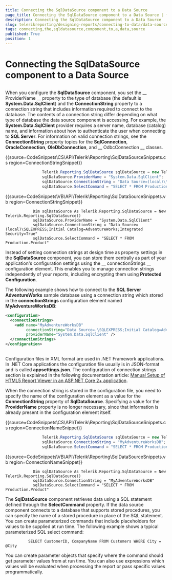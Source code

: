 ```yaml
---
title: Connecting the SqlDataSource component to a Data Source
page_title: Connecting the SqlDataSource component to a Data Source | for Telerik Reporting Documentation
description: Connecting the SqlDataSource component to a Data Source
slug: telerikreporting/designing-reports/connecting-to-data/data-source-components/sqldatasource-component/connecting-the-sqldatasource-component-to-a-data-source
tags: connecting,the,sqldatasource,component,to,a,data,source
published: True
position: 1
---
```


# Connecting the SqlDataSource component to a Data Source



## 

When you configure the __SqlDataSource__ component, you set the __            ProviderName
          __ property to the type of database (the default is __System.Data.SqlClient__)
          and the __ConnectionString__ property to a connection string that includes information
          required to connect to the database. The contents of a connection string differ depending on what type of
          database the data source component is accessing. For example, the __System.Data.SqlClient__          provider requires a server name, database (catalog) name, and information about how to authenticate the user
          when connecting to __SQL Server__. For information on valid connection strings, see the
          __ConnectionString__ property topics for the __SqlConnection__,
          __OracleConnection__, __OleDbConnection__, and __            OdbcConnection
          __ classes.
        



{{source=CodeSnippets\CS\API\Telerik\Reporting\SqlDataSourceSnippets.cs region=ConnectionStringSnippet}}
````C#
	            Telerik.Reporting.SqlDataSource sqlDataSource = new Telerik.Reporting.SqlDataSource();
	            sqlDataSource.ProviderName = "System.Data.SqlClient";
	            sqlDataSource.ConnectionString = "Data Source=(local)\\SQLEXPRESS;Initial Catalog=AdventureWorks;Integrated Security=True";
	            sqlDataSource.SelectCommand = "SELECT * FROM Production.Product";
````



{{source=CodeSnippets\VB\API\Telerik\Reporting\SqlDataSourceSnippets.vb region=ConnectionStringSnippet}}
````VB
	        Dim sqlDataSource As Telerik.Reporting.SqlDataSource = New Telerik.Reporting.SqlDataSource()
	        sqlDataSource.ProviderName = "System.Data.SqlClient"
	        sqlDataSource.ConnectionString = "Data Source=(local)\SQLEXPRESS;Initial Catalog=AdventureWorks;Integrated Security=True"
	        sqlDataSource.SelectCommand = "SELECT * FROM Production.Product"
````



Instead of setting connection strings at design time as property settings in the __SqlDataSource__          component, you can store them centrally as part of your application's configuration settings using the __            connectionStrings
          __ configuration element. This enables you to manage connection strings independently
          of your reports, including encrypting them using __Protected Configuration__.
        

The following example shows how to connect to the __SQL Server AdventureWorks__ sample database
          using a connection string which stored in the __connectionStrings__ configuration element named
          __MyAdventureWorksDB__:
        

	
````xml
<configuration>
  <connectionStrings>
    <add name="MyAdventureWorksDB"
         connectionString="Data Source=.\SQLEXPRESS;Initial Catalog=AdventureWorks;Integrated Security=True"
         providerName="System.Data.SqlClient" />
  </connectionStrings>
</configuration>
          
````



Configuration files in XML format are used in .NET Framework applications. In .NET Core applications the configuration file usually is in JSON-format
          and is called __appsettings.json__. The configuration of connection strings section is explained in the following documentation article:
          [Manual Setup of HTML5 Report Viewer in an ASP.NET Core 2+ application](9bf9f23f-2aa2-47d4-8d21-feeae104ed69#ConnectionStringsAndConfiguration).
        

When the connection string is stored in the configuration file, you need to specify the name of the configuration
          element as a value for the __ConnectionString__ property of __SqlDataSource__.
          Specifying a value for the __ProviderName__ property is no longer necessary, since that information
          is already present in the configuration element itself.
        



{{source=CodeSnippets\CS\API\Telerik\Reporting\SqlDataSourceSnippets.cs region=ConnectionNameSnippet}}
````C#
	            Telerik.Reporting.SqlDataSource sqlDataSource = new Telerik.Reporting.SqlDataSource();
	            sqlDataSource.ConnectionString = "MyAdventureWorksDB";
	            sqlDataSource.SelectCommand = "SELECT * FROM Production.Product";
````



{{source=CodeSnippets\VB\API\Telerik\Reporting\SqlDataSourceSnippets.vb region=ConnectionNameSnippet}}
````VB
	        Dim sqlDataSource As Telerik.Reporting.SqlDataSource = New Telerik.Reporting.SqlDataSource()
	        sqlDataSource.ConnectionString = "MyAdventureWorksDB"
	        sqlDataSource.SelectCommand = "SELECT * FROM Production.Product"
````



The __SqlDataSource__ component retrieves data using a SQL statement defined through the
          __SelectCommand__ property. If the data source component connects to a database that
          supports stored procedures, you can specify the name of a stored procedure in place of the SQL statement.
          You can create parameterized commands that include placeholders for values to be supplied at run time. The
          following example shows a typical parameterized SQL select command:
        

	          SELECT CustomerID, CompanyName FROM Customers WHERE City = @City
        



You can create parameter objects that specify where the command should get parameter values from at run time.
          You can also use expressions which values will be evaluated when processing the report or pass specific values
          programmatically.
        
